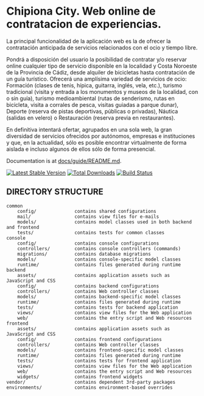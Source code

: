 Chipiona City. Web online de contratacion de experiencias.
==========================================================

La principal funcionalidad de la aplicación web es la de ofrecer la contratación anticipada de servicios relacionados con el ocio y tiempo libre. 

Pondrá a disposición del usuario la posibilidad de contratar y/o reservar online cualquier tipo de servicio disponible en la localidad y Costa Noroeste de la Provincia de Cádiz, desde alquiler de bicicletas hasta contratación de un guía turístico. Ofrecerá una amplísima variedad de servicios de ocio: Formación (clases de tenis, hípica, guitarra, inglés, vela, etc.), turismo tradicional (visita y entrada a los monumentos y museos de la localidad, con o sin guía), turismo medioambiental (rutas de senderismo, rutas en bicicleta, visita a corrales de pesca, visitas guiadas a parque dunar), Deporte (reserva de pistas deportivas, públicas o privadas), Náutica  (salidas en velero) o Restauración (reserva previa en restaurantes).

En definitiva intentará ofertar, agrupados en una sola web, la gran diversidad de servicios ofrecidos por autónomos, empresas e instituciones y que, en la actualidad, sólo es posible encontrar virtualmente de forma aislada e incluso algunos de ellos sólo de forma presencial.


Documentation is at [docs/guide/README.md](docs/guide/README.md).

[![Latest Stable Version](https://poser.pugx.org/yiisoft/yii2-app-advanced/v/stable.png)](https://packagist.org/packages/yiisoft/yii2-app-advanced)
[![Total Downloads](https://poser.pugx.org/yiisoft/yii2-app-advanced/downloads.png)](https://packagist.org/packages/yiisoft/yii2-app-advanced)
[![Build Status](https://travis-ci.org/yiisoft/yii2-app-advanced.svg?branch=master)](https://travis-ci.org/yiisoft/yii2-app-advanced)

DIRECTORY STRUCTURE
-------------------

```
common
    config/              contains shared configurations
    mail/                contains view files for e-mails
    models/              contains model classes used in both backend and frontend
    tests/               contains tests for common classes    
console
    config/              contains console configurations
    controllers/         contains console controllers (commands)
    migrations/          contains database migrations
    models/              contains console-specific model classes
    runtime/             contains files generated during runtime
backend
    assets/              contains application assets such as JavaScript and CSS
    config/              contains backend configurations
    controllers/         contains Web controller classes
    models/              contains backend-specific model classes
    runtime/             contains files generated during runtime
    tests/               contains tests for backend application    
    views/               contains view files for the Web application
    web/                 contains the entry script and Web resources
frontend
    assets/              contains application assets such as JavaScript and CSS
    config/              contains frontend configurations
    controllers/         contains Web controller classes
    models/              contains frontend-specific model classes
    runtime/             contains files generated during runtime
    tests/               contains tests for frontend application
    views/               contains view files for the Web application
    web/                 contains the entry script and Web resources
    widgets/             contains frontend widgets
vendor/                  contains dependent 3rd-party packages
environments/            contains environment-based overrides
```
